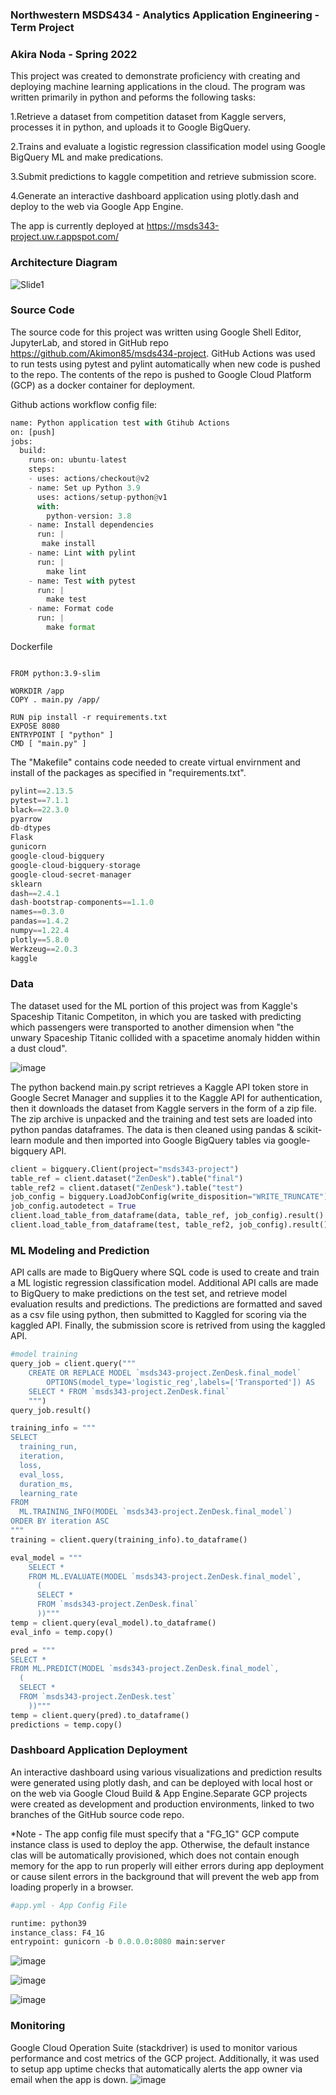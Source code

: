 ### Northwestern MSDS434 - Analytics Application Engineering - Term Project
### Akira Noda - Spring 2022

This project was created to demonstrate proficiency with creating and deploying machine learning applications in the cloud. The program was written primarily in python and peforms the following tasks:

1.Retrieve a dataset from competition dataset from Kaggle servers, processes it in python, and uploads it to Google BigQuery.

2.Trains and evaluate a logistic regression classification model using Google BigQuery ML and make predications.

3.Submit predictions to kaggle competition and retrieve submission score.

4.Generate an interactive dashboard application using plotly.dash and deploy to the web via Google App Engine.

The app is currently deployed at https://msds343-project.uw.r.appspot.com/

### **Architecture Diagram**

![Slide1](https://user-images.githubusercontent.com/103208143/172032753-2421dbfd-ecac-4a04-aba4-522c55bd4ce6.JPG)

### **Source Code**
The source code for this project was written using Google Shell Editor, JupyterLab, and stored in GitHub repo https://github.com/Akimon85/msds434-project. GitHub Actions was used to run tests using pytest and pylint automatically when new code is pushed to the repo. The contents of the repo is pushed to Google Cloud Platform (GCP) as a docker container for deployment.

Github actions workflow config file:
```python
name: Python application test with Gtihub Actions
on: [push]
jobs:
  build:
    runs-on: ubuntu-latest
    steps:
    - uses: actions/checkout@v2
    - name: Set up Python 3.9
      uses: actions/setup-python@v1
      with:
        python-version: 3.8
    - name: Install dependencies
      run: |
       make install
    - name: Lint with pylint
      run: |
        make lint
    - name: Test with pytest
      run: |
        make test
    - name: Format code
      run: |
        make format
```

Dockerfile
```docker

FROM python:3.9-slim

WORKDIR /app
COPY . main.py /app/

RUN pip install -r requirements.txt
EXPOSE 8080
ENTRYPOINT [ "python" ]
CMD [ "main.py" ]
```
The "Makefile" contains code needed to create virtual envirnment and install of the packages as specified in "requirements.txt".

```python
pylint==2.13.5
pytest==7.1.1
black==22.3.0
pyarrow
db-dtypes
Flask
gunicorn
google-cloud-bigquery
google-cloud-bigquery-storage
google-cloud-secret-manager
sklearn
dash==2.4.1
dash-bootstrap-components==1.1.0
names==0.3.0
pandas==1.4.2
numpy==1.22.4
plotly==5.8.0
Werkzeug==2.0.3
kaggle
```

### **Data**
The dataset used for the ML portion of this project was from Kaggle's Spaceship Titanic Competiton, in which you are tasked with predicting which passengers were transported to another dimension when "the unwary Spaceship Titanic collided with a spacetime anomaly hidden within a dust cloud". 

![image](https://user-images.githubusercontent.com/103208143/172069867-f82bcb8e-88cf-47e4-8b44-2eee4eacba90.png)

The python backend main.py script retrieves a Kaggle API token store in Google Secret Manager and supplies it to the Kaggle API for authentication, then it downloads the dataset from Kaggle servers in the form of a zip file. The zip archive is unpacked and the training and test sets are loaded into python pandas dataframes. The data is then cleaned using pandas & scikit-learn module and then imported into Google BigQuery tables via google-bigquery API.

```python
client = bigquery.Client(project="msds343-project")
table_ref = client.dataset("ZenDesk").table("final")
table_ref2 = client.dataset("ZenDesk").table("test")
job_config = bigquery.LoadJobConfig(write_disposition="WRITE_TRUNCATE")
job_config.autodetect = True
client.load_table_from_dataframe(data, table_ref, job_config).result()
client.load_table_from_dataframe(test, table_ref2, job_config).result()
```

### **ML Modeling and Prediction**
API calls are made to BigQuery where SQL code is used to create and train a ML logistic regression classification model. Additional API calls are made to BigQuery to make predictions on the test set, and retrieve model evaluation results and predictions. The predictions are formatted and saved as a csv file using python, then submitted to Kaggled for scoring via the kaggled API. Finally, the submission score is retrived from using the kaggled API.

```python
#model training
query_job = client.query("""
    CREATE OR REPLACE MODEL `msds343-project.ZenDesk.final_model`
        OPTIONS(model_type='logistic_reg',labels=['Transported']) AS
    SELECT * FROM `msds343-project.ZenDesk.final`
    """)
query_job.result()

training_info = """
SELECT
  training_run,
  iteration,
  loss,
  eval_loss,
  duration_ms,
  learning_rate
FROM
  ML.TRAINING_INFO(MODEL `msds343-project.ZenDesk.final_model`)
ORDER BY iteration ASC
"""
training = client.query(training_info).to_dataframe()

eval_model = """
    SELECT *
    FROM ML.EVALUATE(MODEL `msds343-project.ZenDesk.final_model`,
      (
      SELECT *
      FROM `msds343-project.ZenDesk.final`
      ))"""
temp = client.query(eval_model).to_dataframe()
eval_info = temp.copy()

pred = """
SELECT *
FROM ML.PREDICT(MODEL `msds343-project.ZenDesk.final_model`,
  (
  SELECT *
  FROM `msds343-project.ZenDesk.test`
    ))"""
temp = client.query(pred).to_dataframe()
predictions = temp.copy()

```
### **Dashboard Application Deployment**
An interactive dashboard using various visualizations and prediction results were generated using plotly dash, and can be deployed with local host or on the web via Google Cloud Build & App Engine.Separate GCP projects were created as development and production environments, linked to two branches of the GitHub source code repo.

*Note - The app config file must specify that a "FG_1G" GCP compute instance class is used to deploy the app. Otherwise, the default instance clas will be automatically provisioned, which does not contain enough memory for the app to run properly will either errors during app deployment or cause silent errors in the background that will prevent the web app from loading properly in a browser.
```python
#app.yml - App Config File

runtime: python39
instance_class: F4_1G
entrypoint: gunicorn -b 0.0.0.0:8080 main:server

```
![image](https://user-images.githubusercontent.com/103208143/172066428-07868c67-d14b-4ba9-af5f-acfe3716a70b.png)

![image](https://user-images.githubusercontent.com/103208143/172066449-f53159cc-0dd5-4e50-9dc0-1c041744c99c.png)

![image](https://user-images.githubusercontent.com/103208143/172066466-de7e0955-24fd-4297-a630-f6c89f2fb1c2.png)

### **Monitoring**

Google Cloud Operation Suite (stackdriver) is used to monitor various performance and cost metrics of the GCP project. Additionally, it was used to setup app uptime checks that automatically alerts the app owner via email when the app is down.
![image](https://user-images.githubusercontent.com/103208143/172067533-cf5f6975-697b-48f7-b255-662c2b3f7fce.png)

